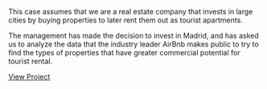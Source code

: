 This case assumes that we are a real estate company that invests in large cities by buying properties to later rent them out as tourist apartments.

The management has made the decision to invest in Madrid, and has asked us to analyze the data that the industry leader AirBnb makes public to try to find the types of properties that have greater commercial potential for tourist rental.


 [View Project](https://htmlpreview.github.io/?https://github.com/blancaRE/ds_portfolio/blob/main/EDA%20SReal%20state/EDA_Vienna.html)
